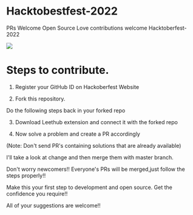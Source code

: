 
# Hacktobestfest-2022

PRs Welcome Open Source Love contributions welcome Hacktoberfest-2022

![](https://user-images.githubusercontent.com/85963909/193440138-76458f6d-1769-4dff-97f4-2246ec161cf3.jpg)


# Steps to contribute.
1) Register your GitHub ID on Hackoberfest Website

2) Fork this repository. 

Do the following steps back in your forked repo

3) Download Leethub extension and connect it with the forked repo

4) Now solve a problem and create a PR accordingly 

(Note: Don't send PR's containing solutions that are already available) 

I'll take a look at change and then merge them with master branch.

Don't worry newcomers!! Everyone's PRs will be merged,just follow the steps properly!!

 Make this your first step to development and open source. Get the confidence you require!!

All of your suggestions are welcome!!
